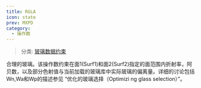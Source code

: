```yaml
---
title: RGLA
icon: state
prev: MXPD
category:
  - 操作数
---
```


> 分类: [玻璃数据约束](/hb/operands/130/872/  "Zemax 操作数 玻璃数据约束")

合理的玻璃。该操作数约束在面1(Surf1)和面2(Surf2)指定的面范围内折射率，阿贝数，以及部分色射值与当前加载的玻璃库中实际玻璃的偏离量。详细的讨论包括Wn,Wa和Wp的描述参见 “优化的玻璃选择（Optimizi ng glass selection）”。